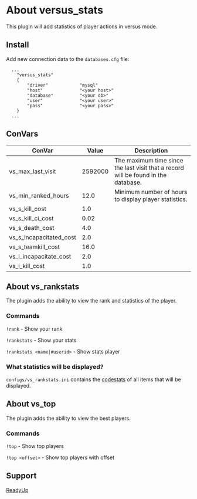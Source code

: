 # About versus_stats
This plugin will add statistics of player actions in versus mode.

## Install
Add new connection data to the `databases.cfg` file:
```
  ...
	"versus_stats"
	{
		"driver"			"mysql"
		"host"				"<your host>"
		"database"			"<your db>"
		"user"				"<your user>"
		"pass"				"<your pass>"
	}
  ...
```

## ConVars
| ConVar               | Value         | Description                                                                        |
| -------------------- | ------------- | ---------------------------------------------------------------------------------- |
| vs_max_last_visit    | 2592000       | The maximum time since the last visit that a record will be found in the database. |
| vs_min_ranked_hours  | 12.0          | Minimum number of hours to display player statistics.                              |
| vs_s_kill_cost       | 1.0           |                                                                                    |
| vs_s_kill_ci_cost    | 0.02          |                                                                                    |
| vs_s_death_cost      | 4.0           |                                                                                    |
| vs_s_incapacitated_cost| 2.0         |                                                                                    |
| vs_s_teamkill_cost   | 16.0          |                                                                                    |
| vs_i_incapacitate_cost | 2.0         |                                                                                    |
| vs_i_kill_cost       | 1.0           |                                                                                    |


## About vs_rankstats
The plugin adds the ability to view the rank and statistics of the player.

### Commands
`!rank` - Show your rank

`!rankstats` - Show your stats

`!rankstats <name|#userid>` - Show stats player

### What statistics will be displayed?
`configs/vs_rankstats.ini` contains the [codestats](https://github.com/TouchMe-Inc/l4d2_versus_stats/blob/main/addons/sourcemod/scripting/include/versus_stats.inc) of all items that will be displayed.

## About vs_top
The plugin adds the ability to view the best players.

### Commands
`!top` - Show top players

`!top <offset>` - Show top players with offset

## Support
[ReadyUp](https://github.com/SirPlease/L4D2-Competitive-Rework/blob/master/addons/sourcemod/scripting/readyup.sp)

